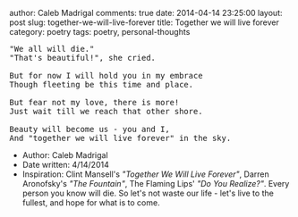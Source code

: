 author: Caleb Madrigal
comments: true
date: 2014-04-14 23:25:00
layout: post
slug: together-we-will-live-forever
title: Together we will live forever
category: poetry
tags: poetry, personal-thoughts

<pre>
"We all will die."
"That's beautiful!", she cried.

But for now I will hold you in my embrace
Though fleeting be this time and place.

But fear not my love, there is more!
Just wait till we reach that other shore.

Beauty will become us - you and I,
And "together we will live forever" in the sky.
</pre>

* Author: Caleb Madrigal
* Date written: 4/14/2014
* Inspiration: Clint Mansell's *"Together We Will Live Forever"*, Darren Aronofsky's *"The Fountain"*, The Flaming Lips' *"Do You Realize?"*. Every person you know will die. So let's not waste our life - let's live to the fullest, and hope for what is to come.

